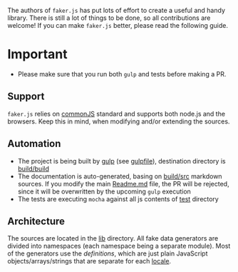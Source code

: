 The authors of `faker.js` has put lots of effort to create a useful and handy
library. There is still a lot of things to be done, so all contributions are
welcome! If you can make `faker.js` better, please read the following guide.

# Important

* Please make sure that you run both `gulp` and tests before making a PR.

## Support

`faker.js` relies on [commonJS](http://www.commonjs.org/) standard and supports both node.js and the
browsers. Keep this in mind, when modifying and/or extending the sources.

## Automation

* The project is being built by [gulp](http://gulpjs.com/) (see [gulpfile](build/gulpfile.js)), destination directory is [build/build](build/build)
* The documentation is auto-generated, basing on [build/src](build/src) markdown sources. If you modify the main [Readme.md](Readme.md) file, the PR will be rejected, since it will be overwritten by the upcoming `gulp` execution
* The tests are executing `mocha` against all js contents of [test](test) directory

## Architecture

The sources are located in the [lib](lib) directory. All fake data generators are
divided into namespaces (each namespace being a separate module). Most of the
generators use the *definitions*, which are just plain JavaScript
objects/arrays/strings that are separate for each [locale](lib/locales).
